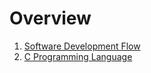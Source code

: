 # Overview 

1. [Software Development Flow](developmentProcess.md)
2. [C Programming Language](c.md)

